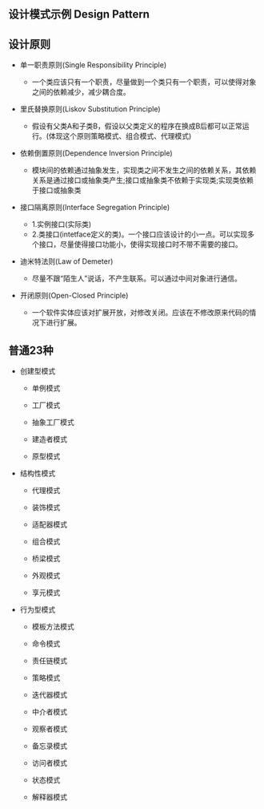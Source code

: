 ## 设计模式示例 Design Pattern


## 设计原则
* 单一职责原则(Single Responsibility Principle)
    * 一个类应该只有一个职责，尽量做到一个类只有一个职责，可以使得对象之间的依赖减少，减少耦合度。
* 里氏替换原则(Liskov Substitution Principle)
    * 假设有父类A和子类B，假设以父类定义的程序在换成B后都可以正常运行。(体现这个原则策略模式、组合模式、代理模式)
* 依赖倒置原则(Dependence Inversion Principle)
    * 模块间的依赖通过抽象发生，实现类之间不发生之间的依赖关系，其依赖关系是通过接口或抽象类产生;接口或抽象类不依赖于实现类;实现类依赖于接口或抽象类
* 接口隔离原则(Interface Segregation Principle)
    * 1.实例接口(实际类)
    * 2.类接口(intetface定义的类)。一个接口应该设计的小一点。可以实现多个接口，尽量使得接口功能小，使得实现接口时不带不需要的接口。

* 迪米特法则(Law of Demeter)
    * 尽量不跟“陌生人”说话，不产生联系。可以通过中间对象进行通信。
* 开闭原则(Open-Closed Principle)
    * 一个软件实体应该对扩展开放，对修改关闭。应该在不修改原来代码的情况下进行扩展。 

## 普通23种

* 创建型模式

    * 单例模式

    * 工厂模式

    * 抽象工厂模式

    * 建造者模式

    * 原型模式

* 结构性模式
    * 代理模式

    * 装饰模式

    * 适配器模式

    * 组合模式

    * 桥梁模式

    * 外观模式

    * 享元模式


* 行为型模式 

    * 模板方法模式

    * 命令模式

    * 责任链模式

    * 策略模式

    * 迭代器模式

    * 中介者模式

    * 观察者模式

    * 备忘录模式

    * 访问者模式

    * 状态模式

    * 解释器模式
